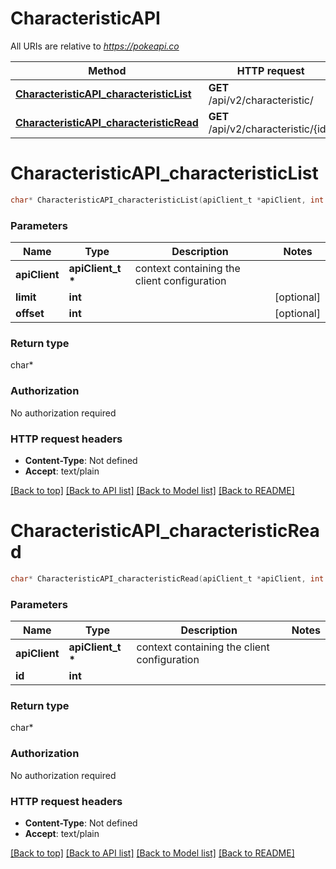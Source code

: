# CharacteristicAPI

All URIs are relative to *https://pokeapi.co*

Method | HTTP request | Description
------------- | ------------- | -------------
[**CharacteristicAPI_characteristicList**](CharacteristicAPI.md#CharacteristicAPI_characteristicList) | **GET** /api/v2/characteristic/ | 
[**CharacteristicAPI_characteristicRead**](CharacteristicAPI.md#CharacteristicAPI_characteristicRead) | **GET** /api/v2/characteristic/{id}/ | 


# **CharacteristicAPI_characteristicList**
```c
char* CharacteristicAPI_characteristicList(apiClient_t *apiClient, int limit, int offset);
```

### Parameters
Name | Type | Description  | Notes
------------- | ------------- | ------------- | -------------
**apiClient** | **apiClient_t \*** | context containing the client configuration |
**limit** | **int** |  | [optional] 
**offset** | **int** |  | [optional] 

### Return type

char*



### Authorization

No authorization required

### HTTP request headers

 - **Content-Type**: Not defined
 - **Accept**: text/plain

[[Back to top]](#) [[Back to API list]](../README.md#documentation-for-api-endpoints) [[Back to Model list]](../README.md#documentation-for-models) [[Back to README]](../README.md)

# **CharacteristicAPI_characteristicRead**
```c
char* CharacteristicAPI_characteristicRead(apiClient_t *apiClient, int id);
```

### Parameters
Name | Type | Description  | Notes
------------- | ------------- | ------------- | -------------
**apiClient** | **apiClient_t \*** | context containing the client configuration |
**id** | **int** |  | 

### Return type

char*



### Authorization

No authorization required

### HTTP request headers

 - **Content-Type**: Not defined
 - **Accept**: text/plain

[[Back to top]](#) [[Back to API list]](../README.md#documentation-for-api-endpoints) [[Back to Model list]](../README.md#documentation-for-models) [[Back to README]](../README.md)

